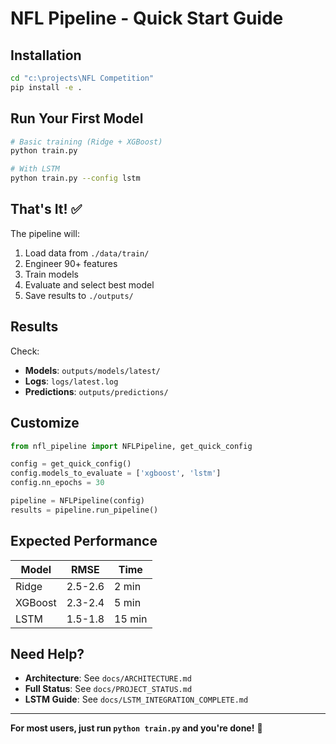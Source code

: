 # NFL Pipeline - Quick Start Guide

## Installation

```bash
cd "c:\projects\NFL Competition"
pip install -e .
```

## Run Your First Model

```bash
# Basic training (Ridge + XGBoost)
python train.py

# With LSTM
python train.py --config lstm
```

## That's It! ✅

The pipeline will:
1. Load data from `./data/train/`
2. Engineer 90+ features
3. Train models
4. Evaluate and select best model
5. Save results to `./outputs/`

## Results

Check:
- **Models**: `outputs/models/latest/`
- **Logs**: `logs/latest.log`
- **Predictions**: `outputs/predictions/`

## Customize

```python
from nfl_pipeline import NFLPipeline, get_quick_config

config = get_quick_config()
config.models_to_evaluate = ['xgboost', 'lstm']
config.nn_epochs = 30

pipeline = NFLPipeline(config)
results = pipeline.run_pipeline()
```

## Expected Performance

| Model | RMSE | Time |
|-------|------|------|
| Ridge | 2.5-2.6 | 2 min |
| XGBoost | 2.3-2.4 | 5 min |
| LSTM | 1.5-1.8 | 15 min |

## Need Help?

- **Architecture**: See `docs/ARCHITECTURE.md`
- **Full Status**: See `docs/PROJECT_STATUS.md`
- **LSTM Guide**: See `docs/LSTM_INTEGRATION_COMPLETE.md`

---

**For most users, just run `python train.py` and you're done!** 🎉
